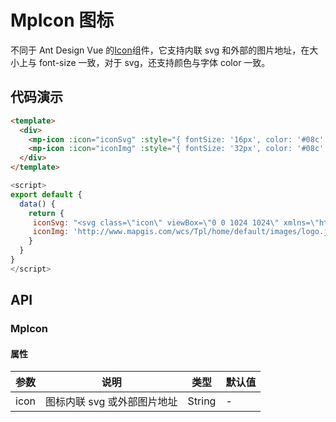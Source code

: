 # MpIcon 图标

不同于 Ant Design Vue 的[Icon](https://www.antdv.com/components/icon-cn/)组件，它支持内联 svg 和外部的图片地址，在大小上与 font-size 一致，对于 svg，还支持颜色与字体 color 一致。

## 代码演示

```html
<template>
  <div>
    <mp-icon :icon="iconSvg" :style="{ fontSize: '16px', color: '#08c' }" />
    <mp-icon :icon="iconImg" :style="{ fontSize: '32px', color: '#08c' }" />
  </div>
</template>
```

```js
<script>
export default {
  data() {
    return {
     iconSvg: "<svg class=\"icon\" viewBox=\"0 0 1024 1024\" xmlns=\"http://www.w3.org/2000/svg\" width=\"200\" height=\"200\"><defs><style/></defs><path d=\"M89.6 554.667H0c21.333 247.466 217.6 448 469.333 465.066V934.4C268.8 917.333 106.667 755.2 89.6 554.667zm0-85.334C106.667 268.8 268.8 106.667 469.333 89.6V4.267C221.867 21.333 21.333 221.867 0 469.333h89.6zm844.8 0h85.333c-17.066-247.466-217.6-448-465.066-465.066V89.6C755.2 106.667 917.333 268.8 934.4 469.333zm0 85.334C913.067 755.2 755.2 917.333 554.667 934.4v85.333c247.466-21.333 448-217.6 469.333-465.066h-89.6z\"/><path d=\"M213.333 384l128-42.667L435.2 435.2 597.333 256l213.334 106.667v298.666l-170.667-64-170.667 128-128-85.333-128 85.333z\"/></svg>",
     iconImg: 'http://www.mapgis.com/wcs/Tpl/home/default/images/logo.jpg'
    }
  }
}
</script>
```

## API

### MpIcon

#### 属性

| 参数 | 说明                        | 类型   | 默认值 |
| ---- | --------------------------- | ------ | ------ |
| icon | 图标内联 svg 或外部图片地址 | String | -      |
